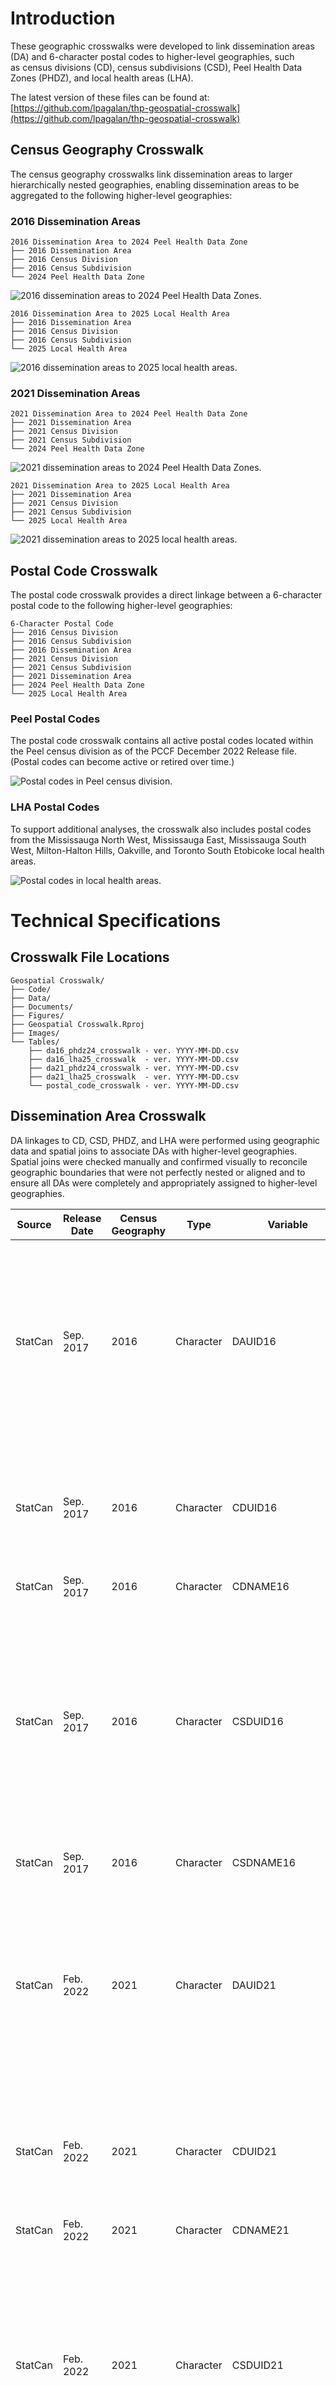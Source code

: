 # Introduction

These geographic crosswalks were developed to link dissemination areas (DA) and 6-character postal codes to higher-level geographies, such as census divisions (CD), census subdivisions (CSD), Peel Health Data Zones (PHDZ), and local health areas (LHA).

The latest version of these files can be found at: [https://github.com/lpagalan/thp-geospatial-crosswalk](https://github.com/lpagalan/thp-geospatial-crosswalk)

## Census Geography Crosswalk

The census geography crosswalks link dissemination areas to larger hierarchically nested geographies, enabling dissemination areas to be aggregated to the following higher-level geographies:

### 2016 Dissemination Areas

```
2016 Dissemination Area to 2024 Peel Health Data Zone
├── 2016 Dissemination Area
├── 2016 Census Division
├── 2016 Census Subdivision
└── 2024 Peel Health Data Zone
```

![2016 dissemination areas to 2024 Peel Health Data Zones.](Figures/map-da-2016-peel-health-data-zone.png)

```
2016 Dissemination Area to 2025 Local Health Area
├── 2016 Dissemination Area
├── 2016 Census Division
├── 2016 Census Subdivision
└── 2025 Local Health Area
```

![2016 dissemination areas to 2025 local health areas.](Figures/map-da-2016-local-health-area.png)

### 2021 Dissemination Areas

```
2021 Dissemination Area to 2024 Peel Health Data Zone
├── 2021 Dissemination Area
├── 2021 Census Division
├── 2021 Census Subdivision
└── 2024 Peel Health Data Zone
```

![2021 dissemination areas to 2024 Peel Health Data Zones.](Figures/map-da-2021-peel-health-data-zone.png)

```
2021 Dissemination Area to 2025 Local Health Area
├── 2021 Dissemination Area
├── 2021 Census Division
├── 2021 Census Subdivision
└── 2025 Local Health Area
```

![2021 dissemination areas to 2025 local health areas.](Figures/map-da-2021-local-health-area.png)

## Postal Code Crosswalk

The postal code crosswalk provides a direct linkage between a 6-character postal code to the following higher-level geographies:

```
6-Character Postal Code
├── 2016 Census Division
├── 2016 Census Subdivision
├── 2016 Dissemination Area
├── 2021 Census Division
├── 2021 Census Subdivision
├── 2021 Dissemination Area
├── 2024 Peel Health Data Zone
└── 2025 Local Health Area
```

### Peel Postal Codes

The postal code crosswalk contains all active postal codes located within the Peel census division as of the PCCF December 2022 Release file. (Postal codes can become active or retired over time.)

![Postal codes in Peel census division.](Figures/map-postal-codes-peel.png)

### LHA Postal Codes

To support additional analyses, the crosswalk also includes postal codes from the Mississauga North West, Mississauga East, Mississauga South West, Milton-Halton Hills, Oakville, and Toronto South Etobicoke local health areas.

![Postal codes in local health areas.](Figures/map-postal-codes-lha.png)

# Technical Specifications

## Crosswalk File Locations

```
Geospatial Crosswalk/
├── Code/
├── Data/
├── Documents/
├── Figures/
├── Geospatial Crosswalk.Rproj
├── Images/
└── Tables/
    ├── da16_phdz24_crosswalk - ver. YYYY-MM-DD.csv
    ├── da16_lha25_crosswalk  - ver. YYYY-MM-DD.csv
    ├── da21_phdz24_crosswalk - ver. YYYY-MM-DD.csv
    ├── da21_lha25_crosswalk  - ver. YYYY-MM-DD.csv
    └── postal_code_crosswalk - ver. YYYY-MM-DD.csv
```

## Dissemination Area Crosswalk

DA linkages to CD, CSD, PHDZ, and LHA were performed using geographic data and spatial joins to associate DAs with higher-level geographies. Spatial joins were checked manually and confirmed visually to reconcile geographic boundaries that were not perfectly nested or aligned and to ensure all DAs were completely and appropriately assigned to higher-level geographies.

| Source   | Release Date | Census Geography | Type      | Variable                | Description |
|----------|--------------|------------------|-----------|-------------------------|-------------|
| StatCan | Sep. 2017 | 2016 | Character | DAUID16 | Dissemination area unique identifier. The DAuid uniquely identifies a dissemination area. It is composed of the two-digit province or territory code, the two-digit census division code and the four-digit dissemination area code. |
| StatCan | Sep. 2017 | 2016 | Character | CDUID16 | Census division unique identifier. This uniquely identifies a census division. The first two digits of the CDuid identify the province or territory. |
| StatCan | Sep. 2017 | 2016 | Character | CDNAME16 | Census division name. |
| StatCan | Sep. 2017 | 2016 | Character | CSDUID16 | Census subdivision unique identifier. This uniquely identifies a census subdivision in the country. The province/territory, census division, and census subdivision (municipality) codes combine to represent the Standard Geographical Classification (SGC). |
| StatCan | Sep. 2017 | 2016 | Character | CSDNAME16 | Census subdivision name (municipality). |
| StatCan | Feb. 2022 | 2021 | Character | DAUID21 | Dissemination area unique identifier. The DAuid uniquely identifies a dissemination area. It is composed of the two-digit province or territory code, the two-digit census division code and the four-digit dissemination area code. |
| StatCan | Feb. 2022 | 2021 | Character | CDUID21 | Census division unique identifier. This uniquely identifies a census division. The first two digits of the CDuid identify the province or territory. |
| StatCan | Feb. 2022 | 2021 | Character | CDNAME21 | Census division name. |
| StatCan | Feb. 2022 | 2021 | Character | CSDUID21 | Census subdivision unique identifier. This uniquely identifies a census subdivision in the country. The province/territory, census division, and census subdivision (municipality) codes combine to represent the Standard Geographical Classification (SGC). |
| StatCan | Feb. 2022 | 2021 | Character | CSDNAME21 | Census subdivision name (municipality). |
| PHDZ | Feb. 2024 | 2016 | Character | PHDZ24 | Peel Health Data Zone unique identifier. |
| PHDZ | Feb. 2024 | 2016 | Character | PHDZMUNICIPALITY24 | Peel Health Data Zone municipality (census subdivision name). |
| PSG | Feb. 2025 | 2016 | Character | LHA25 | Local health area. |

## Postal Code Crosswalk

Postal code linkages to 2021 CD, CSD, and DA were directly extracted from the PCCF December 2022 Release file. Postal code linkages to 2016 DA, 2024 PHDZ, and 2025 LHA were performed manually using geospatial point-in-polygon analysis. (The 2016 DA file also included 2016 CD and CSD higher-level geographic areas.) A 6-character postal code was assigned to a higher-level geography if the postal code’s latitude and longitude were within the boundary of the higher-level geography (i.e., a spatial intersect join).

Postal codes span an area and can span multiple census geographies. The PCCF file contains a Single Link Indicator (SLI) field. The single link indicator identifies the geographic area with the majority of the population and provides a geographic record for mapping a postal code representative point. The SLI can be used to establish a one-to-one relationship between postal codes and dissemination areas, dissemination blocks, or blockfaces. Spatial joins were performed using the coordinates of postal codes with SLIs. In contrast, the PCCF+ is a SAS program that uses a population-weighted random allocation to assign a postal code to a geographic area.

| Source   | Release Date | Census Geography | Type      | Variable                | Description |
|----------|--------------|------------------|-----------|-------------------------|-------------|
| PCCF | Dec. 2022 | 2021 | Character | POSTALCODE21 | The postal code is a six-character code defined and maintained by Canada Post Corporation for the purpose of sorting and delivering mail. The characters are arranged in the form ‘ANA NAN’, where ‘A’ represents an alphabetic character and ‘N’ represents a numeric character. |
| PCCF | Dec. 2022 | 2021 | Character | FSA21 | Forward sortation area. The first three characters of the postal code (‘ANA’) represent a set of defined and mostly stable areas known as forward sortation areas (FSA). The FSA represents a specific postal delivery area within a major geographical region, a province or a territory. |
| PCCF | Dec. 2022 | 2021 | Character | SLI21 | Single link indicator (SLI) provides a geographic record for mapping a postal code representative point. It can be used to establish a one-to-one relationship between postal codes and geographic areas. The SLI has the value of ‘1’ to flag one record of an active postal code. |
| PCCF | Dec. 2022 | 2021 | Numeric | LAT21 | Latitude, in decimal degrees, of the representative point to which the postal code has been geocoded. The decimal point is explicit. EPSG:4269 |
| PCCF | Dec. 2022 | 2021 | Numeric | LONG21 | Longitude, in decimal degrees, of the representative point to which the postal code has been geocoded. The decimal point is explicit. EPSG:4269 |
| PCCF | Dec. 2022 | 2021 | Character | CDUID21 | Census division unique identifier. This uniquely identifies a census division. The first two digits of the CDuid identify the province or territory. |
| StatCan | Feb. 2022 | 2021 | Character | CDNAME21 | Census division name. |
| PCCF | Dec. 2022 | 2021 | Character | CSDUID21 | Census subdivision unique identifier. This uniquely identifies a census subdivision in the country. The province/territory, census division, and census subdivision (municipality) codes combine to represent the Standard Geographical Classification (SGC). |
| PCCF | Dec. 2022 | 2021 | Character | CSDNAME21 | Census subdivision name (municipality). |
| PCCF | Dec. 2022 | 2021 | Character | DAUID21 | Dissemination area unique identifier. The DAuid uniquely identifies a dissemination area. It is composed of the two-digit province or territory code, the two-digit census division code and the four-digit dissemination area code. |
| StatCan | Sep. 2017 | 2016 | Character | CDUID16 | Census division unique identifier. This uniquely identifies a census division. The first two digits of the CDuid identify the province or territory. |
| StatCan | Sep. 2017 | 2016 | Character | CDNAME16 | Census division name. |
| StatCan | Sep. 2017 | 2016 | Character | CSDUID16 | Census subdivision unique identifier. This uniquely identifies a census subdivision in the country. The province/territory, census division, and census subdivision (municipality) codes combine to represent the Standard Geographical Classification (SGC). |
| StatCan | Sep. 2017 | 2016 | Character | CSDNAME16 | Census subdivision name (municipality). |
| StatCan | Sep. 2017 | 2016 | Character | DAUID16 | Dissemination area unique identifier. The DAuid uniquely identifies a dissemination area. It is composed of the two-digit province or territory code, the two-digit census division code and the four-digit dissemination area code. |
| PHDZ | Feb. 2024 | 2016 | Character | PHDZ24 | Peel Health Data Zone unique identifier. |
| PHDZ | Feb. 2024 | 2016 | Character | PHDZMUNICIPALITY24 | Peel Health Data Zone municipality (census subdivision name). |
| PSG | Feb. 2025 | 2016 | Character | LHA25 | Local health area. |

## Local Health Area Boundary File Locations

```
Geospatial Crosswalk/
├── Code/
├── Data/
│   ├── Clean/
│   │   └── Local Health Area 2025/
│   │       ├── local_health_area_2025.rds
│   │       └── local_health_area_2025.shp
│   └── Original/
├── Documents/
├── Figures/
├── Geospatial Crosswalk.Rproj
├── Images/
└── Tables/
```

## Local Health Area Boundary File

Local health areas are custom geographies defined using a proprietary PSG 2016 DA to 2025 LHA flat-file crosswalk. First, using the flat file, 2016 DAs were restricted to those within the Mississauga North West, Mississauga East, Mississauga South West, Milton-Halton Hills, Oakville, and Toronto South Etobicoke local health areas. These 2016 DAs were then linked to StatCan 2016 DA boundary files, augmenting the flat file with geographic data.

![2016 dissemination areas used to create 2025 local health area geographic boundaries.](Figures/map-da-local-health-area.png)

Lastly, the geographic boundaries of these 2016 DAs were dissolved and merged to form 2025 LHA geographic boundaries. Note that 2025 LHA boundaries were compared to 2017 Local Health Integration Network (LHIN) sub-regions and LHA and LHIN sub-region geographies differ.

![2025 local health area geographic boundaries.](Figures/map-local-health-area.png)

# Data Sources

## Postal Code<sup>OM</sup> Conversion File

- **Release Date:** December 2022
- **Census Geography:** 2021
- **Source:** [University of Toronto Map and Data Library](https://mdl.library.utoronto.ca/collections/numeric-data/census-canada/postal-code-conversion-file/2021)

Postal Code<sup>OM</sup> Conversion File (PCCF) links six-character postal codes to standard geographic areas such as dissemination areas, census tracts, and census subdivisions. The PCCF also associates each postal code with a longitude and latitude coordinate (EPSG:4269) to support mapping applications.

Postal codes do not respect census geographic boundaries and may be linked to more than one standard geographic area or assigned to more than one set of coordinates. Therefore, one postal code may be represented by more than one record.

The single link indicator (SLI) was created to assist users in dealing with postal codes with multiple records. The SLI provides a geographic record for mapping a postal code representative point (i.e., the SLI links a postal code to only 1 area). The method used to establish the single link indicator identifies the geographic area with the majority of dwellings assigned to a particular postal code. When assigning the SLI, priority is given to postal codes associated with civic addresses or dwellings (based on the PCtype). The confidence of coding to the geographic area (the quality indicator) and the precision of the geocoding (the blockface, dissemination area or dissemination block), as well as the population, are considered. The SLI has a value of ‘1’ to flag the best (or only) link for a given postal code. The value ‘0’ indicates an additional record. 

PCCF differs from PCCF+. Whereas the PCCF has a single link indicator variable, the PCCF+ uses population-weighted random allocation for many postal codes that link to more than one geographic area.

## Statistics Canada Boundary Files

- **Release Date:** September 2017 and February 2022
- **Census Geography:** 2016 and 2021
- **Source:** [Statistics Canada Boundary Files ](https://www12.statcan.gc.ca/census-recensement/2021/geo/sip-pis/boundary-limites/index-eng.cfm)

Census Boundary Files depict the boundaries of all standard geographic areas established for the purpose of disseminating census data. The 2021 Census Boundary file can be linked to all higher-level geographic areas using its DGUID and the new 2021 Dissemination Geographies Relationship File. The 2016 Census Boundary files includes the unique identifiers, names and types (where applicable) of all higher-level geographic areas available at time of release.

![Hierarchy of standard geographic areas for dissemination.](Images/hierarchy-of-standard-geographic-areas.png)

## Peel Health Data Zones

- **Release Date:** February 2024
- **Census Geography:** 2016 (With 2021 Census Geography Updates)
- **Source:** [Regional Municipality of Peel](https://regionofpeel.maps.arcgis.com/home/item.html?id=da89dacfbcdd4d5a9a8937797077c5df)

Peel Health Data Zones are custom-built geographic areas within Peel. They are used to assess health status at a level of geography that balances individual privacy and meaningful analysis to support decision-making ([Drackley et al., 2011](https://ij-healthgeographics.biomedcentral.com/articles/10.1186/1476-072X-10-38); [Regional Municipality of Peel, 2024](https://regionofpeel.maps.arcgis.com/home/item.html?id=da89dacfbcdd4d5a9a8937797077c5df)). The PHDZ are geographic areas within Peel created using stable geographic units (census tracts) that share similar economic status and social conditions. Where possible the PHDZ respect natural and human-made boundaries. In total, there are 40 data zones in Peel - 20 in Mississauga, 17 in Brampton, and 3 in Caledon. 

![2024 Peel Health Health Data Zone geographic boundaries.](Figures/map-boundary-phdz.png)

## Local Health Area

- **Release Date:** February 2025
- **Census Geography:** 2016
- **Source:** PSG

Local health areas are custom geographies, defined using a proprietary PSG 2016 DA to 2025 LHA flat file crosswalk. Local health areas differ from Local Health Integration Network sub-regions.

![2025 local health area geographic boundaries.](Figures/map-boundary-lha.png)

## Local Health Integration Network Sub-Regions

- **Release Date:** January 2017
- **Census Geography:** 2011
- **Source:** [Ontario Government Geospatial Data Hub ](https://geohub.lio.gov.on.ca/documents/b33cedfd7b7648749045b5c4b1e7cea7/about) and [Ontario Community Health Profiles Partnership](https://www.ontariohealthprofiles.ca/n_thematicMapsON.php?category=TopM)

Local Health Integration Network (LHIN) sub-regions were developed and defined by the individual LHINs in late 2016 to plan performance improvement and service integration at a community level. LHIN geographic boundaries were build using 2011 census subdivisions and dissemination areas.

![2017 Local Health Integration Network sub-regions.](Figures/map-lhin-subregion.png)
